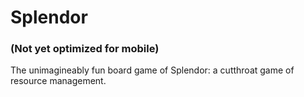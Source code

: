 # Splendor
### (Not yet optimized for mobile)

The unimagineably fun board game of Splendor: a cutthroat game of resource management.
